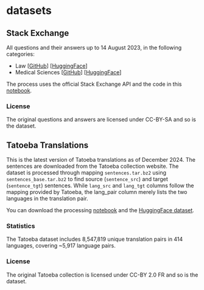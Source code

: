 # datasets

## Stack Exchange

All questions and their answers up to 14 August 2023, in the following categories:

* Law [[GitHub](https://github.com/ymoslem/datasets/blob/main/StackExchange/law-stackexchange-questions-answers.json.zip)] [[HuggingFace](https://huggingface.co/datasets/ymoslem/Law-StackExchange)]
* Medical Sciences [[GitHub](https://github.com/ymoslem/datasets/blob/main/StackExchange/medical-stackexchange-questions-answers.json)] [[HuggingFace](https://huggingface.co/datasets/ymoslem/MedicalSciences-StackExchange)]

The process uses the official Stack Exchange API and the code in this [notebook](https://github.com/ymoslem/datasets/blob/main/StackExchange/StackExchange.ipynb).

### License

The original questions and answers are licensed under CC-BY-SA and so is the dataset.

## Tatoeba Translations

This is the latest version of Tatoeba translations as of December 2024. The sentences are downloaded from the Tatoeba collection website. The dataset is processed through mapping `sentences.tar.bz2` using `sentences_base.tar.bz2` to find source (`sentence_src`) and target (`sentence_tgt`) sentences. While `lang_src` and `lang_tgt` columns follow the mapping provided by Tatoeba, the lang_pair column merely lists the two languages in the translation pair.

You can download the processing [notebook](https://github.com/ymoslem/datasets/blob/main/Tatoeba/Tatoeba-Translations.ipynb) and the [HuggingFace dataset](https://huggingface.co/datasets/ymoslem/Tatoeba-Translations).

### Statistics
The Tatoeba dataset includes 8,547,819 unique translation pairs in 414 languages, covering ~5,917 language pairs.


### License

The original Tatoeba collection is licensed under CC-BY 2.0 FR and so is the dataset.


